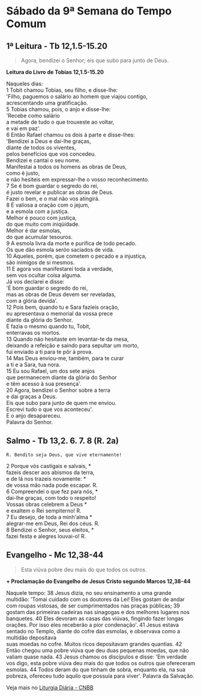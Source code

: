 # Sábado da 9ª Semana do Tempo Comum

## 1ª Leitura - Tb 12,1.5-15.20

> Agora, bendizei o Senhor; eis que subo para junto de Deus.

**Leitura do Livro de Tobias 12,1.5-15.20**

Naqueles dias:    
1 Tobit chamou Tobias, seu filho, e disse-lhe:   
 'Filho, paguemos o salário ao homem que viajou contigo,   
 acrescentando uma gratificação.    
5 Tobias chamou, pois, o anjo e disse-lhe:   
 'Recebe como salário   
 a metade de tudo o que trouxeste ao voltar,   
 e vai em paz'.    
6 Então Rafael chamou os dois à parte e disse-lhes:   
 'Bendizei a Deus e dai-lhe graças,   
 diante de todos os viventes,   
 pelos benefícios que vos concedeu.   
 Bendizei e cantai o seu nome.   
 Manifestai a todos os homens as obras de Deus,   
 como é justo,   
 e não hesiteis em expressar-lhe o vosso reconhecimento.    
7 Se é bom guardar o segredo do rei,   
 é justo revelar e publicar as obras de Deus.   
 Fazei o bem, e o mal não vos atingirá.    
8 É valiosa a oração com o jejum,   
 e a esmola com a justiça.   
 Melhor é pouco com justiça,   
 do que muito com iniqüidade.   
 Melhor é dar esmolas,   
 do que acumular tesouros.    
9 A esmola livra da morte e purifica de todo pecado.   
 Os que dão esmola seróo saciados de vida.    
10 Aqueles, porém, que cometem o pecado e a injustiça,   
 são inimigos de si mesmos.    
11 E agora vos manifestarei toda a verdade,   
 sem vos ocultar coisa alguma.   
 Já vos declarei e disse:   
 'É bom guardar o segredo do rei,   
 mas as obras de Deus devem ser reveladas,   
 com a glória devida'.    
12 Pois bem, quando tu e Sara fazíeis oração,   
 eu apresentava o memorial da vossa prece   
 diante da glória do Senhor.   
 E fazia o mesmo quando tu, Tobit,   
 enterravas os mortos.    
13 Quando não hesitaste em levantar-te da mesa,   
 deixando a refeição e saindo para sepultar um morto,   
 fui enviado a ti para te pôr à prova.    
14 Mas Deus enviou-me, também, para te curar   
 a ti e a Sara, tua nora.    
15 Eu sou Rafael, um dos sete anjos   
 que permanecem diante da glória do Senhor   
 e têm acesso à sua presença'.    
20 Agora, bendizei o Senhor sobre a terra   
 e dai graças a Deus.   
 Eis que subo para junto de quem me enviou.   
 Escrevi tudo o que vos aconteceu'.   
 E o anjo desapareceu.   
 Palavra do Senhor.

## Salmo - Tb 13,2. 6. 7. 8 (R. 2a)

`R. Bendito seja Deus, que vive eternamente!`

2 Porque vós castigais e salvais, *   
 fazeis descer aos abismos da terra,   
 e de lá nos trazeis novamente: *   
 de vossa mão nada pode escapar. R.    
6 Compreendei o que fez para nós, *   
 dai-lhe graças, com todo o respeito!   
 Vossas obras celebrem a Deus *   
 e exaltem o Rei sempiterno! R.    
7 Eu desejo, de toda a minh'alma *   
 alegrar-me em Deus, Rei dos céus. R.    
8 Bendizei o Senhor, seus eleitos, *   
 fazei festa e alegres louvai-o! R.

## Evangelho - Mc 12,38-44

> Esta viúva pobre deu mais do que todos os outros.

**+ Proclamação do Evangelho de Jesus Cristo segundo Marcos 12,38-44**

Naquele tempo: 
38 Jesus dizia, no seu ensinamento a uma grande multidão: 
 'Tomai cuidado com os doutores da Lei! 
 Eles gostam de andar com roupas vistosas, 
 de ser cumprimentados nas praças públicas; 
39 gostam das primeiras cadeiras nas sinagogas 
 e dos melhores lugares nos banquetes. 
40 Eles devoram as casas das viúvas, 
 fingindo fazer longas oraçðes. 
 Por isso eles receberão a pior condenação'. 
41 Jesus estava sentado no Templo, 
 diante do cofre das esmolas, 
 e observava como a multidão depositava  
 suas moedas no cofre. 
 Muitos ricos depositavam grandes quantias. 
42 Então chegou uma pobre viúva 
 que deu duas pequenas moedas, 
 que não valiam quase nada. 
43 Jesus chamou os discípulos e disse: 
 'Em verdade vos digo, 
 esta pobre viúva deu mais do que todos os outros 
 que ofereceram esmolas. 
44 Todos deram do que tinham de sobra, 
 enquanto ela, na sua pobreza, 
 ofereceu tudo aquilo que possuía para viver'. 
 Palavra da Salvação.

Veja mais no [Liturgia Diária - CNBB](http://liturgiadiaria.cnbb.org.br/app/user/user/UserView.php?ano=2017&mes=6&dia=10)